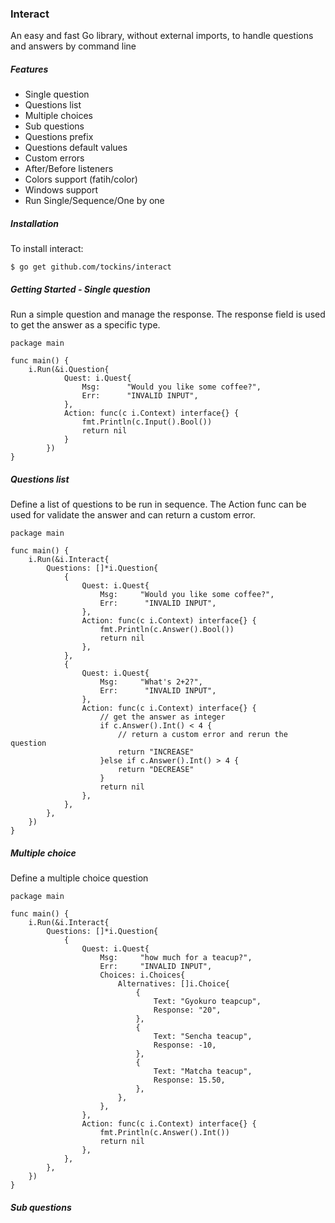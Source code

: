 ### Interact

An easy and fast Go library, without external imports, to handle questions and answers by command line

##### Features

- Single question 
- Questions list
- Multiple choices 
- Sub questions
- Questions prefix
- Questions default values
- Custom errors 
- After/Before listeners
- Colors support (fatih/color)
- Windows support
- Run Single/Sequence/One by one 

##### Installation

To install interact:
```
$ go get github.com/tockins/interact
```

##### Getting Started - Single question

Run a simple question and manage the response. 
The response field is used to get the answer as a specific type.
```
package main

func main() {
    i.Run(&i.Question{
    		Quest: i.Quest{
    			Msg:      "Would you like some coffee?",
    			Err:      "INVALID INPUT",
    		},
    		Action: func(c i.Context) interface{} {
    			fmt.Println(c.Input().Bool())
    			return nil
    		}
    	})
}
``` 

##### Questions list

Define a list of questions to be run in sequence.
The Action func can be used for validate the answer and can return a custom error.

```
package main

func main() {
	i.Run(&i.Interact{
		Questions: []*i.Question{
			{
				Quest: i.Quest{
					Msg:     "Would you like some coffee?",
					Err:      "INVALID INPUT",
				},
				Action: func(c i.Context) interface{} {
					fmt.Println(c.Answer().Bool())
					return nil
				},
			},
			{
                Quest: i.Quest{
                    Msg:     "What's 2+2?",
                    Err:      "INVALID INPUT",
                },
                Action: func(c i.Context) interface{} {
                    // get the answer as integer
                    if c.Answer().Int() < 4 {
                        // return a custom error and rerun the question
                        return "INCREASE"
                    }else if c.Answer().Int() > 4 {
                        return "DECREASE"
                    }
                    return nil
                },
            },
		},
	})
}
```

##### Multiple choice

Define a multiple choice question


```
package main

func main() {
	i.Run(&i.Interact{
		Questions: []*i.Question{
			{
				Quest: i.Quest{
                    Msg:     "how much for a teacup?",
                    Err:     "INVALID INPUT",
                    Choices: i.Choices{
                        Alternatives: []i.Choice{
                            {
                                Text: "Gyokuro teapcup",
                                Response: "20",
                            },
                            {
                                Text: "Sencha teacup",
                                Response: -10,
                            },
                            {
                                Text: "Matcha teacup",
                                Response: 15.50,
                            },
                        },
                    },
                },
                Action: func(c i.Context) interface{} {
                    fmt.Println(c.Answer().Int())
                    return nil
                },
			},
		},
	})
}
```


##### Sub questions
